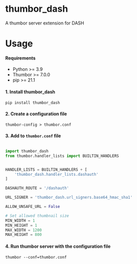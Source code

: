 # thumbor_dash
A thumbor server extension for DASH


# Usage

#### Requirements
- Python >= 3.9
- Thumbor >= 7.0.0
- pip >= 21.1

#### 1. Install thumbor_dash
`pip install thumbor_dash`

#### 2. Create a configuration file
  `thumbor-config > thumbor.conf`

#### 3. Add to `thumbor.conf` file

```python

import thumbor_dash
from thumbor.handler_lists import BUILTIN_HANDLERS


HANDLER_LISTS = BUILTIN_HANDLERS + [
    'thumbor_dash.handler_lists.dashauth'
]

DASHAUTH_ROUTE = '/dashauth'

URL_SIGNER = 'thumbor_dash.url_signers.base64_hmac_sha1'

ALLOW_UNSAFE_URL = False 

# Set allowed thumbnail size
MIN_WIDTH = 1 
MIN_HEIGHT = 1
MAX_WIDTH = 1200
MAX_HEIGHT = 800
```

#### 4. Run thumbor server with the configuration file
  `thumbor --conf=thumbor.conf`